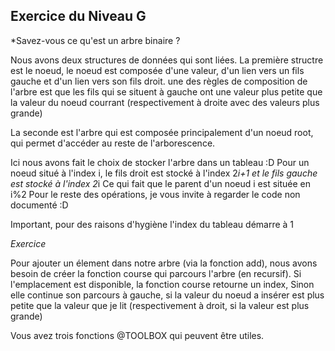 ## Exercice du Niveau G

*Savez-vous ce qu'est un arbre binaire ?

Nous avons deux structures de données qui sont liées.
La première structre est le noeud,
 le noeud est composée d'une valeur, d'un lien vers un fils gauche et d'un lien vers son fils droit.
 une des règles de composition de l'arbre est que les fils qui se situent à gauche ont une valeur plus petite que la valeur du noeud courrant
 (respectivement à droite avec des valeurs plus grande)

La seconde est l'arbre qui est composée principalement d'un noeud root,
 qui permet d'accéder au reste de l'arborescence.

Ici nous avons fait le choix de stocker l'arbre dans un tableau :D
Pour un noeud situé à l'index i,
 le fils droit est stocké à l'index 2*i+1
 et le fils gauche est stocké à l'index 2*i
Ce qui fait que le parent d'un noeud i est située en i%2
Pour le reste des opérations, je vous invite à regarder le code non documenté :D

Important, pour des raisons d'hygiène l'index du tableau démarre à 1

*Exercice*

Pour ajouter un élement dans notre arbre (via la fonction add),
 nous avons besoin de créer la fonction course qui parcours l'arbre (en recursif).
 Si l'emplacement est disponible, la fonction course retourne un index,
 Sinon elle continue son parcours à gauche, si la valeur du noeud a insérer est plus petite que la valeur que je lit
 (respectivement à droit, si la valeur est plus grande)

Vous avez trois fonctions @TOOLBOX qui peuvent être utiles.